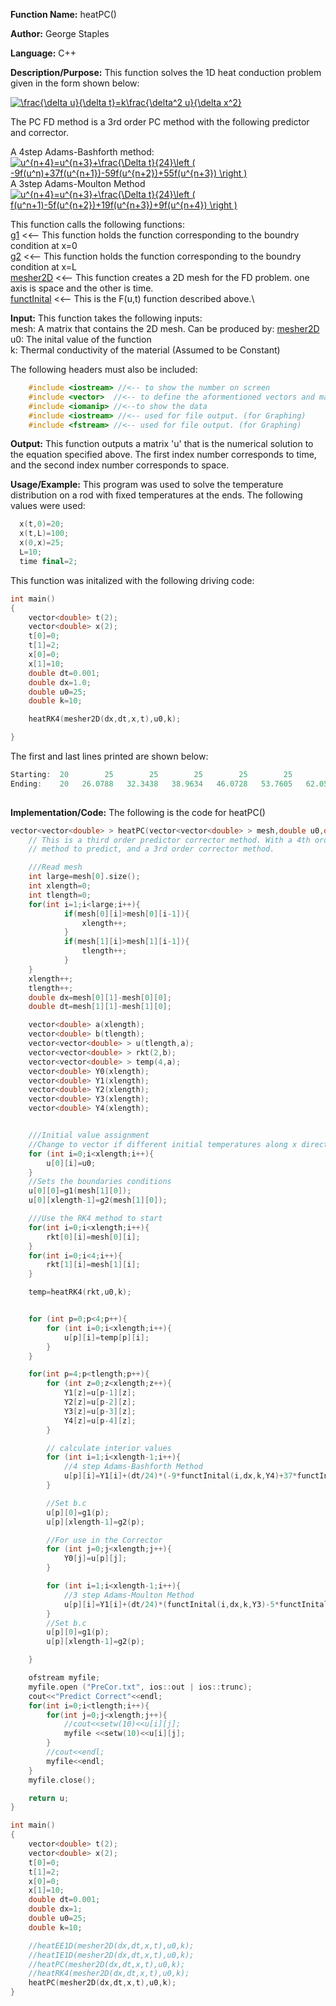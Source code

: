**Function Name:**          heatPC()

**Author:** George Staples

**Language:** C++

**Description/Purpose:** This function solves the 1D heat conduction problem given in the form shown below:

<a href="https://www.codecogs.com/eqnedit.php?latex=\frac{\delta&space;u}{\delta&space;t}=k\frac{\delta^2&space;u}{\delta&space;x^2}" target="_blank"><img src="https://latex.codecogs.com/gif.latex?\frac{\delta&space;u}{\delta&space;t}=k\frac{\delta^2&space;u}{\delta&space;x^2}" title="\frac{\delta u}{\delta t}=k\frac{\delta^2 u}{\delta x^2}" /></a>

The PC FD method is a 3rd order PC method with the following predictor and corrector.

A 4step Adams-Bashforth method:\
<a href="https://www.codecogs.com/eqnedit.php?latex=u^{n&plus;4}=u^{n&plus;3}&plus;\frac{\Delta&space;t}{24}\left&space;(&space;-9f(u^n)&plus;37f(u^{n&plus;1})-59f(u^{n&plus;2})&plus;55f(u^{n&plus;3})&space;\right&space;)" target="_blank"><img src="https://latex.codecogs.com/gif.latex?u^{n&plus;4}=u^{n&plus;3}&plus;\frac{\Delta&space;t}{24}\left&space;(&space;-9f(u^n)&plus;37f(u^{n&plus;1})-59f(u^{n&plus;2})&plus;55f(u^{n&plus;3})&space;\right&space;)" title="u^{n+4}=u^{n+3}+\frac{\Delta t}{24}\left ( -9f(u^n)+37f(u^{n+1})-59f(u^{n+2})+55f(u^{n+3}) \right )" /></a>\
A 3step Adams-Moulton Method\
<a href="https://www.codecogs.com/eqnedit.php?latex=u^{n&plus;4}=u^{n&plus;3}&plus;\frac{\Delta&space;t}{24}\left&space;(&space;f(u^{n&plus;1})-5f(u^{n&plus;2})&plus;19f(u^{n&plus;3})&plus;9f(u^{n&plus;4})&space;\right&space;)" target="_blank"><img src="https://latex.codecogs.com/gif.latex?u^{n&plus;4}=u^{n&plus;3}&plus;\frac{\Delta&space;t}{24}\left&space;(&space;f(u^{n&plus;1})-5f(u^{n&plus;2})&plus;19f(u^{n&plus;3})&plus;9f(u^{n&plus;4})&space;\right&space;)" title="u^{n+4}=u^{n+3}+\frac{\Delta t}{24}\left ( f(u^n+1)-5f(u^{n+2})+19f(u^{n+3})+9f(u^{n+4}) \right )" /></a>

This function calls the following functions:\
[g1](https://georgest347.github.io/MATH-5620/softwareManual/HW7/g1) <<-- This function holds the function corresponding to the boundry condition at x=0\
[g2](https://georgest347.github.io/MATH-5620/softwareManual/HW7/g2) <<-- This function holds the function corresponding to the boundry condition at x=L\
[mesher2D](https://georgest347.github.io/MATH-5620/softwareManual/HW3/mesher2D) <<-- This function creates a 2D mesh for the FD problem. one axis is space and the other is time.\
[functInital](https://georgest347.github.io/MATH-5620/softwareManual/HW7/functInital) <<-- This is the F(u,t) function described above.\

**Input:** This function takes the following inputs:\
mesh: A matrix that contains the 2D mesh. Can be produced by: [mesher2D](https://georgest347.github.io/MATH-5620/softwareManual/HW3/mesher2D)\
u0: The inital value of the function\
k: Thermal conductivity of the material (Assumed to be Constant)
  
The following headers must also be included:
  ```c++
      #include <iostream> //<-- to show the number on screen
      #include <vector>  //<-- to define the aformentioned vectors and matricies
      #include <iomanip> //<--to show the data
      #include <iostream> //<-- used for file output. (for Graphing)
      #include <fstream> //<-- used for file output. (for Graphing)
  ```

**Output:** This function outputs a matrix 'u' that is the numerical solution to the equation specified above. The first index number corresponds to time, and the second index number corresponds to space.
	
**Usage/Example:**
This program was used to solve the temperature distribution on a rod with fixed temperatures at the ends. The following values were used:

```c++
  x(t,0)=20;
  x(t,L)=100;
  x(0,x)=25;
  L=10;
  time final=2;
```

This function was initalized with the following driving code:
```c++
int main()
{
    vector<double> t(2);
    vector<double> x(2);
    t[0]=0;
    t[1]=2;
    x[0]=0;
    x[1]=10;
    double dt=0.001;
    double dx=1.0;
    double u0=25;
    double k=10;

    heatRK4(mesher2D(dx,dt,x,t),u0,k);

}
```

The first and last lines printed are shown below:

```c++
Starting:  20        25        25        25        25        25        25        25        25        25       100
Ending:    20   26.0788   32.3438   38.9634   46.0728   53.7605   62.0589   70.9409   80.3212   90.0649       100
 
```

**Implementation/Code:** The following is the code for heatPC()
```c++
vector<vector<double> > heatPC(vector<vector<double> > mesh,double u0,double k){
    // This is a third order predictor corrector method. With a 4th order adams bashforth
    // method to predict, and a 3rd order corrector method.

    ///Read mesh
	int large=mesh[0].size();
	int xlength=0;
	int tlength=0;
	for(int i=1;i<large;i++){
            if(mesh[0][i]>mesh[0][i-1]){
                xlength++;
            }
            if(mesh[1][i]>mesh[1][i-1]){
                tlength++;
            }
	}
	xlength++;
	tlength++;
	double dx=mesh[0][1]-mesh[0][0];
	double dt=mesh[1][1]-mesh[1][0];

    vector<double> a(xlength);
    vector<double> b(tlength);
    vector<vector<double> > u(tlength,a);
    vector<vector<double> > rkt(2,b);
    vector<vector<double> > temp(4,a);
    vector<double> Y0(xlength);
    vector<double> Y1(xlength);
    vector<double> Y2(xlength);
    vector<double> Y3(xlength);
    vector<double> Y4(xlength);


    ///Initial value assignment
    //Change to vector if different initial temperatures along x direction
    for (int i=0;i<xlength;i++){
        u[0][i]=u0;
    }
    //Sets the boundaries conditions
    u[0][0]=g1(mesh[1][0]);
    u[0][xlength-1]=g2(mesh[1][0]);

    ///Use the RK4 method to start
    for(int i=0;i<xlength;i++){
        rkt[0][i]=mesh[0][i];
    }
    for(int i=0;i<4;i++){
        rkt[1][i]=mesh[1][i];
    }

    temp=heatRK4(rkt,u0,k);


    for (int p=0;p<4;p++){
        for (int i=0;i<xlength;i++){
            u[p][i]=temp[p][i];
        }
    }

    for(int p=4;p<tlength;p++){
        for (int z=0;z<xlength;z++){
            Y1[z]=u[p-1][z];
            Y2[z]=u[p-2][z];
            Y3[z]=u[p-3][z];
            Y4[z]=u[p-4][z];
        }

        // calculate interior values
        for (int i=1;i<xlength-1;i++){
            //4 step Adams-Bashforth Method
            u[p][i]=Y1[i]+(dt/24)*(-9*functInital(i,dx,k,Y4)+37*functInital(i,dx,k,Y3)-59*functInital(i,dx,k,Y2)+55*functInital(i,dx,k,Y1));
        }

        //Set b.c
        u[p][0]=g1(p);
        u[p][xlength-1]=g2(p);

        //For use in the Corrector
        for (int j=0;j<xlength;j++){
            Y0[j]=u[p][j];
        }

        for (int i=1;i<xlength-1;i++){
            //3 step Adams-Moulton Method
            u[p][i]=Y1[i]+(dt/24)*(functInital(i,dx,k,Y3)-5*functInital(i,dx,k,Y2)+19*functInital(i,dx,k,Y1)+9*functInital(i,dx,k,Y0));
        }
        //Set b.c
        u[p][0]=g1(p);
        u[p][xlength-1]=g2(p);

    }

    ofstream myfile;
    myfile.open ("PreCor.txt", ios::out | ios::trunc);
    cout<<"Predict Correct"<<endl;
    for(int i=0;i<tlength;i++){
        for(int j=0;j<xlength;j++){
            //cout<<setw(10)<<u[i][j];
            myfile <<setw(10)<<u[i][j];
        }
        //cout<<endl;
        myfile<<endl;
	}
	myfile.close();

    return u;
}

int main()
{
    vector<double> t(2);
    vector<double> x(2);
    t[0]=0;
    t[1]=2;
    x[0]=0;
    x[1]=10;
    double dt=0.001;
    double dx=1;
    double u0=25;
    double k=10;

    //heatEE1D(mesher2D(dx,dt,x,t),u0,k);
    //heatIE1D(mesher2D(dx,dt,x,t),u0,k);
    //heatPC(mesher2D(dx,dt,x,t),u0,k);
    //heatRK4(mesher2D(dx,dt,x,t),u0,k);
    heatPC(mesher2D(dx,dt,x,t),u0,k);
}
```
